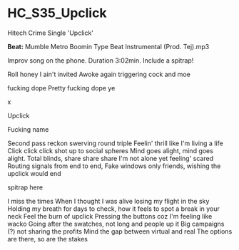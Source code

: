 # HC_S35_Upclick
Hitech Crime Single 'Upclick'

**Beat:** Mumble  Metro Boomin Type Beat Instrumental (Prod. Tej).mp3

Improv song on the phone. Duration 3:02min.
Include a spitrap!

Roll honey
I ain't invited
Awoke again triggering
cock and moe

fucking dope
Pretty fucking dope ye

x

Upclick

Fucking name

Second pass reckon swerving round triple
Feelin' thrill like I'm living a life
Click click click shot up to social spheres
Mind goes alight, mind goes alight.
Total blinds, share share share
I'm not alone yet feeling' scared
Routing signals from end to end, 
Fake windows only friends, 
wishing the upclick would end


spitrap here

I miss the times
When I thought I was alive
losing my flight in the sky 
Holding my breath for days to check, 
how it feels to spot a break in your neck
Feel the burn of upclick
Pressing the buttons coz I'm feeling like wacko
Going after the swatches, not long and people up it
Big campaigns (?) not sharing the profits
Mind the gap between virtual and real
The options are there, so are the stakes
